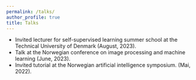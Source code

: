 ```yaml
---
permalink: /talks/
author_profile: true
title: Talks
---
```


* Invited lecturer for self-supervised learning summer school at the Technical University of Denmark (August, 2023).
* Talk at the Norwegian conference on image processing and machine learning (June, 2023).
* Invited tutorial at the Norwegian artificial intelligence symposium. (Mai, 2022).
